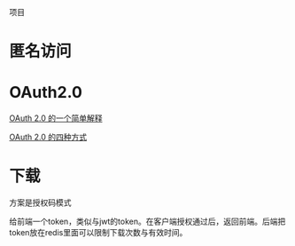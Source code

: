 项目

# 匿名访问



# OAuth2.0



[OAuth 2.0 的一个简单解释](http://www.ruanyifeng.com/blog/2019/04/oauth_design.html)

[OAuth 2.0 的四种方式](https://www.ruanyifeng.com/blog/2019/04/oauth-grant-types.html)



# 下载

方案是授权码模式

给前端一个token，类似与jwt的token。在客户端授权通过后，返回前端。后端把token放在redis里面可以限制下载次数与有效时间。